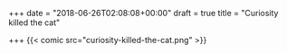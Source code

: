 +++
date = "2018-06-26T02:08:08+00:00"
draft = true
title = "Curiosity killed the cat"

+++
{{< comic src="curiosity-killed-the-cat.png" >}}